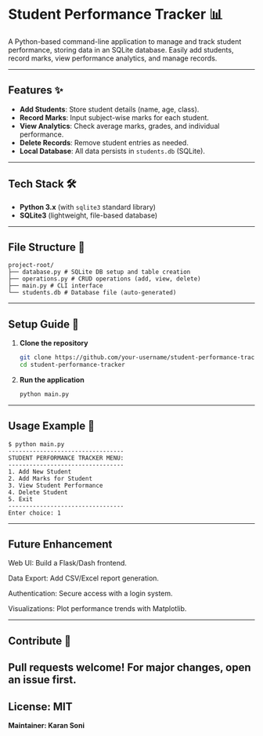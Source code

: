 # Student Performance Tracker 📊

A Python-based command-line application to manage and track student performance, storing data in an SQLite database. Easily add students, record marks, view performance analytics, and manage records.

---

## Features ✨
- **Add Students**: Store student details (name, age, class).
- **Record Marks**: Input subject-wise marks for each student.
- **View Analytics**: Check average marks, grades, and individual performance.
- **Delete Records**: Remove student entries as needed.
- **Local Database**: All data persists in `students.db` (SQLite).

---

## Tech Stack 🛠️
- **Python 3.x** (with `sqlite3` standard library)
- **SQLite3** (lightweight, file-based database)

---

## File Structure 🌳
```
project-root/
├── database.py # SQLite DB setup and table creation
├── operations.py # CRUD operations (add, view, delete)
├── main.py # CLI interface
└── students.db # Database file (auto-generated)
```


---

## Setup Guide 🚀

1. **Clone the repository**  
   ```bash
   git clone https://github.com/your-username/student-performance-tracker.git
   cd student-performance-tracker
   ```
2. **Run the application**
   ```bash
   python main.py
   ```
---

## Usage Example 📝
```
$ python main.py
---------------------------------
STUDENT PERFORMANCE TRACKER MENU:
---------------------------------
1. Add New Student
2. Add Marks for Student
3. View Student Performance
4. Delete Student
5. Exit
---------------------------------
Enter choice: 1
```
---
## Future Enhancement
Web UI: Build a Flask/Dash frontend.

Data Export: Add CSV/Excel report generation.

Authentication: Secure access with a login system.

Visualizations: Plot performance trends with Matplotlib.

---
## Contribute 🤝
Pull requests welcome! For major changes, open an issue first.
---
## License: MIT
**Maintainer: Karan Soni**
